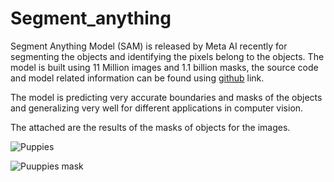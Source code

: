 # Segment_anything

Segment Anything Model (SAM) is released by Meta AI recently for segmenting the objects and identifying the pixels belong to the objects. The model is built using 11 Million images and 1.1 billion masks, the source code and model related information can be found using [github](https://github.com/facebookresearch/segment-anything) link.

The model is predicting very accurate boundaries and masks of the objects and generalizing very well for different applications in computer vision. 

The attached are the results of the masks of objects for the images.

![Puppies ](https://huggingface.co/datasets/huggingface/documentation-images/resolve/main/transformers/tasks/car.jpg)

![Puuppies mask]()
